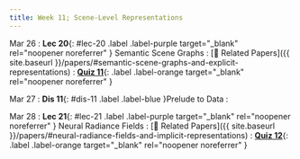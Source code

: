 ```yaml
---
title: Week 11; Scene-Level Representations
---
```


Mar 26
: **Lec 20**{: #lec-20 .label .label-purple target="_blank" rel="noopener noreferrer" } Semantic Scene Graphs
  : [📃 Related Papers]({{ site.baseurl }}/papers/#semantic-scene-graphs-and-explicit-representations)
: [**Quiz 11**](https://www.gradescope.com/courses/704549/){: .label .label-orange target="_blank" rel="noopener noreferrer" }


Mar 27
: **Dis 11**{: #dis-11 .label .label-blue }Prelude to Data
  : &nbsp;

Mar 28
: **Lec 21**{: #lec-21 .label .label-purple target="_blank" rel="noopener noreferrer" } Neural Radiance Fields
  : [📃 Related Papers]({{ site.baseurl }}/papers/#neural-radiance-fields-and-implicit-representations)
: [**Quiz 12**](https://www.gradescope.com/courses/704549/){: .label .label-orange target="_blank" rel="noopener noreferrer" }


